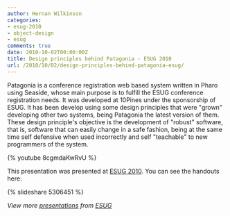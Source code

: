 ```yaml
---
author: Hernan Wilkinson
categories:
- esug-2010
- object-design
- esug
comments: true
date: 2010-10-02T00:00:00Z
title: Design principles behind Patagonia - ESUG 2010
url: /2010/10/02/design-principles-behind-patagonia-esug/
---
```


Patagonia is a conference registration web based system written in Pharo using Seaside, whose main purpose is to fulfill the ESUG conference registration needs. It was developed at 10Pines under the sponsorship of ESUG. It has been develop using some design principles that were "grown" developing other two systems, being Patagonia the latest version of them. These design principle's objective is the development of "robust" software, that is, software that can easily change in a safe fashion, being at the same time self defensive when used incorrectly and self "teachable" to new programmers of the system.

<!--more-->

{% youtube 8cgmdaKwRvU %}

This presentation was presented at [ESUG 2010](http://www.esug.org/Conferences/2010). You can see the handouts here:

{% slideshare 5306451 %}

*View more [presentations](http://www.slideshare.net/) from [ESUG](http://www.slideshare.net/esug)*


